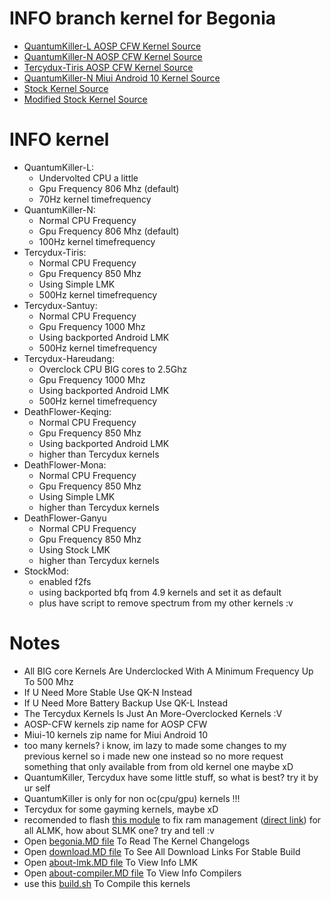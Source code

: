 # INFO branch kernel for Begonia
* <a href="https://github.com/ZyCromerZ/begonia/tree/20201110/qk-n"> QuantumKiller-L AOSP CFW Kernel Source </a>
* <a href="https://github.com/ZyCromerZ/begonia/tree/20201110/qk-n"> QuantumKiller-N AOSP CFW Kernel Source </a>
* <a href="https://github.com/ZyCromerZ/begonia/tree/20201110/Tercydux-Tiris"> Tercydux-Tiris AOSP CFW Kernel Source </a>
* <a href="https://github.com/ZyCromerZ/begonia/tree/mi10/20200829-qk-n"> QuantumKiller-N Miui Android 10 Kernel Source </a>
* <a href="https://github.com/ZyCromerZ/begonia/tree/20200907/root-upstream"> Stock Kernel Source </a>
* <a href="https://github.com/ZyCromerZ/begonia/tree/20200907/root-upstream-mod"> Modified Stock Kernel Source </a>

# INFO kernel
* QuantumKiller-L: 
    * Undervolted CPU a little
    * Gpu Frequency 806 Mhz (default)
    * 70Hz kernel timefrequency
* QuantumKiller-N:
    * Normal CPU Frequency
    * Gpu Frequency 806 Mhz (default)
    * 100Hz kernel timefrequency
* Tercydux-Tiris: 
    * Normal CPU Frequency
    * Gpu Frequency 850 Mhz
    * Using Simple LMK
    * 500Hz kernel timefrequency
* Tercydux-Santuy:
    * Normal CPU Frequency
    * Gpu Frequency 1000 Mhz
    * Using backported Android LMK
    * 500Hz kernel timefrequency
* Tercydux-Hareudang: 
    * Overclock CPU BIG cores to 2.5Ghz
    * Gpu Frequency 1000 Mhz
    * Using backported Android LMK
    * 500Hz kernel timefrequency
* DeathFlower-Keqing:
    * Normal CPU Frequency
    * Gpu Frequency 850 Mhz
    * Using backported Android LMK
    * higher than Tercydux kernels
* DeathFlower-Mona:
    * Normal CPU Frequency
    * Gpu Frequency 850 Mhz
    * Using Simple LMK
    * higher than Tercydux kernels
* DeathFlower-Ganyu
    * Normal CPU Frequency
    * Gpu Frequency 850 Mhz
    * Using Stock LMK
    * higher than Tercydux kernels
* StockMod:
    * enabled f2fs
    * using backported bfq from 4.9 kernels and set it as default
    * plus have script to remove spectrum from my other kernels :v 

# Notes
* All BIG core Kernels Are Underclocked With A Minimum Frequency Up To 500 Mhz
* If U Need More Stable Use QK-N Instead
* If U Need More Battery Backup Use QK-L Instead
* The Tercydux Kernels Is Just An More-Overclocked Kernels :V
* AOSP-CFW kernels zip name for AOSP CFW
* Miui-10 kernels zip name for Miui Android 10 
* too many kernels? i know, im lazy to made some changes to my previous kernel so i made new one instead so no more request something that only available from from old kernel one maybe xD
* QuantumKiller, Tercydux have some little stuff, so what is best? try it by ur self
* QuantumKiller is only for non oc(cpu/gpu) kernels !!!
* Tercydux for some gayming kernels, maybe xD
* recomended to flash <a href="https://github.com/yc9559/qti-mem-opt/releases">this module</a> to fix ram management (<a href="https://github.com/yc9559/qti-mem-opt/releases/download/7.1/qti-mem-opt-v7.1-20200328.zip">direct link</a>) for all ALMK, how about SLMK one? try and tell :v
* Open <a href="https://github.com/ZyCromerZ/begonia/blob/changelogs/begonia.MD">begonia.MD file</a> To Read The Kernel Changelogs
* Open <a href="https://github.com/ZyCromerZ/begonia/blob/changelogs/download.MD">download.MD file</a> To See All Download Links For Stable Build
* Open <a href="https://github.com/ZyCromerZ/begonia/blob/changelogs/about-lmk.MD">about-lmk.MD file</a> To View Info LMK
* Open <a href="https://github.com/ZyCromerZ/begonia/blob/changelogs/about-compiler.MD">about-compiler.MD file</a> To View Info Compilers
* use this <a href="https://github.com/ZyCromerZ/begonia/blob/changelogs/build.sh">build.sh</a> To Compile this kernels
